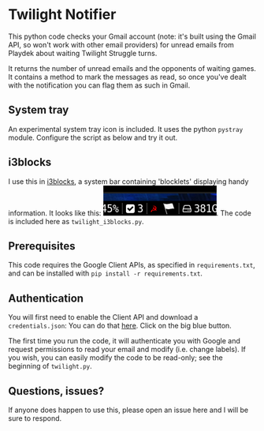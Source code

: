 # Twilight Notifier

This python code checks your Gmail account (note: it's built using the Gmail API, so won't work with other email providers) for unread emails from Playdek about waiting Twilight Struggle turns.

It returns the number of unread emails and the opponents of waiting games. It contains a method to mark the messages as read, so once you've dealt with the notification you can flag them as such in Gmail.

## System tray

An experimental system tray icon is included. It uses the python `pystray` module. Configure the script as below and try it out.

## i3blocks

I use this in [i3blocks](https://github.com/vivien/i3blocks), a system bar containing 'blocklets' displaying handy information. It looks like this: ![i3blocks icon](example.png). The code is included here as `twilight_i3blocks.py`.

## Prerequisites

This code requires the Google Client APIs, as specified in `requirements.txt`, and can be installed with `pip install -r requirements.txt`.

## Authentication

You will first need to enable the Client API and download a `credentials.json`: You can do that [here](https://developers.google.com/gmail/api/quickstart/python). Click on the big blue button.

The first time you run the code, it will authenticate you with Google and request permissions to read your email and modify (i.e. change labels). If you wish, you can easily modify the code to be read-only; see the beginning of `twilight.py`. 

## Questions, issues?

If anyone does happen to use this, please open an issue here and I will be sure to respond.
